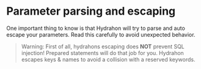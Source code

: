 # Parameter parsing and escaping

One important thing to know is that Hydrahon will try to parse and auto escape your parameters. Read this carefully to avoid unexpected behavior.

> Warning: First of all, hydrahons escaping does **NOT** prevent SQL injection! Prepared statements will do that job for you. Hydrahon escapes keys & names to avoid a collision with a reserved keywords.
